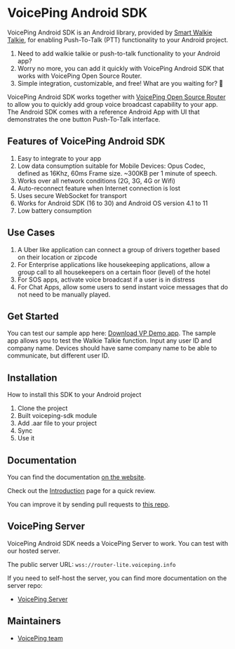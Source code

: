 # VoicePing Android SDK

VoicePing Android SDK is an Android library, provided by
[Smart Walkie Talkie](http://www.smartwalkie.com), for enabling Push-To-Talk (PTT) functionality to
your Android project.

1. Need to add walkie talkie or push-to-talk functionality to your Android app?
2. Worry no more, you can add it quickly with VoicePing Android SDK that works with VoicePing Open Source Router.
3. Simple integration, customizable, and free! What are you waiting for? 🎉

VoicePing Android SDK works together with <span style="text-decoration:underline;"> VoicePing Open Source Router</span> to allow you to quickly add group voice broadcast capability to your app. The Android SDK comes with a reference Android App with UI that demonstrates the one button Push-To-Talk interface.


## Features of VoicePing Android SDK

1. Easy to integrate to your app
2. Low data consumption suitable for Mobile Devices: Opus Codec, defined as 16Khz, 60ms Frame size. ~300KB per 1 minute of speech.
3. Works over all network conditions (2G, 3G, 4G or Wifi)
4. Auto-reconnect feature when Internet connection is lost
5. Uses secure WebSocket for transport
6. Works for Android SDK (16 to 30) and Android OS version 4.1 to 11
7. Low battery consumption


## Use Cases

1. A Uber like application can connect a group of drivers together based on their location or zipcode
2. For Enterprise applications like housekeeping applications, allow a group call to all housekeepers on a certain floor (level) of the hotel
3. For SOS apps, activate voice broadcast if a user is in distress
4. For Chat Apps, allow some users to send instant voice messages that do not need to be manually played.


## Get Started

You can test our sample app here: [Download VP Demo app](https://drive.google.com/file/d/1mI91tOuwPWiYsiU24fQuziiC9bOQRQuI/view?usp=sharing).
The sample app allows you to test the Walkie Talkie function.
Input any user ID and company name. Devices should have same company name to be able to communicate, but different user ID.


## Installation

How to install this SDK to your Android project

1. Clone the project
2. Built voiceping-sdk module
3. Add .aar file to your project
4. Sync
5. Use it


## Documentation

You can find the documentation [on the website](https://voiceping-sdk.netlify.app).

Check out the [Introduction](https://voiceping-sdk.netlify.app/docs/introduction) page for a quick review.

You can improve it by sending pull requests to [this repo](https://github.com/SmartWalkieOrg/VoicePing-sdk-doc).


## VoicePing Server

VoicePing Android SDK needs a VoicePing Server to work. You can test with our hosted server.

The public server URL: `wss://router-lite.voiceping.info`

If you need to self-host the server, you can find more documentation on the server repo:

* [VoicePing Server](https://github.com/SmartWalkieOrg/walkie-talkie-server)


## Maintainers

* [VoicePing team](https://www.voicepingapp.com/)
